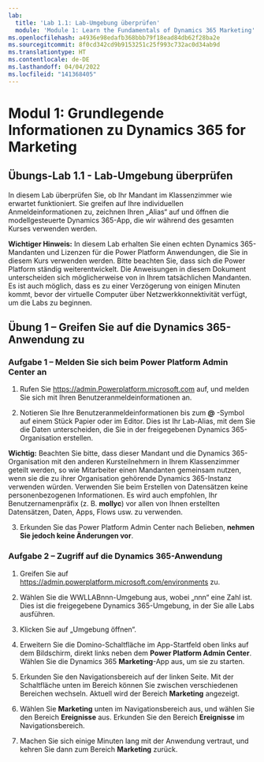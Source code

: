 ```yaml
---
lab:
  title: 'Lab 1.1: Lab-Umgebung überprüfen'
  module: 'Module 1: Learn the Fundamentals of Dynamics 365 Marketing'
ms.openlocfilehash: a4936e98edafb368bbb79f18ead84db62f28ba2e
ms.sourcegitcommit: 8f0cd342cd9b9153251c25f993c732ac0d34ab9d
ms.translationtype: HT
ms.contentlocale: de-DE
ms.lasthandoff: 04/04/2022
ms.locfileid: "141368405"
---
```

<a name="module-1-learn-the-fundamentals-of-dynamics-365-marketing"></a>Modul 1: Grundlegende Informationen zu Dynamics 365 for Marketing
========================

## <a name="practice-lab-11---validate-lab-environment"></a>Übungs-Lab 1.1 - Lab-Umgebung überprüfen 

In diesem Lab überprüfen Sie, ob Ihr Mandant im Klassenzimmer wie erwartet funktioniert. Sie greifen auf Ihre individuellen Anmeldeinformationen zu, zeichnen Ihren „Alias“ auf und öffnen die modellgesteuerte Dynamics 365-App, die wir während des gesamten Kurses verwenden werden. 

**Wichtiger Hinweis:** In diesem Lab erhalten Sie einen echten Dynamics 365-Mandanten und Lizenzen für die Power Platform Anwendungen, die Sie in diesem Kurs verwenden werden. Bitte beachten Sie, dass sich die Power Platform ständig weiterentwickelt. Die Anweisungen in diesem Dokument unterscheiden sich möglicherweise von in Ihrem tatsächlichen Mandanten. Es ist auch möglich, dass es zu einer Verzögerung von einigen Minuten kommt, bevor der virtuelle Computer über Netzwerkkonnektivität verfügt, um die Labs zu beginnen.

<a name="exercise-1---access-the-dynamics-365-application"></a>Übung 1 – Greifen Sie auf die Dynamics 365-Anwendung zu
---------------------------------------------------

### <a name="task-1--log-into-the-power-platform-admin-center"></a>Aufgabe 1 – Melden Sie sich beim Power Platform Admin Center an

1.  Rufen Sie <https://admin.Powerplatform.microsoft.com> auf, und melden Sie sich mit Ihren Benutzeranmeldeinformationen an.

2. Notieren Sie Ihre Benutzeranmeldeinformationen bis zum **@** -Symbol auf einem Stück Papier oder im Editor. Dies ist Ihr Lab-Alias, mit dem Sie die Daten unterscheiden, die Sie in der freigegebenen Dynamics 365-Organisation erstellen. 

**Wichtig:** Beachten Sie bitte, dass dieser Mandant und die Dynamics 365-Organisation mit den anderen Kursteilnehmern in Ihrem Klassenzimmer geteilt werden, so wie Mitarbeiter einen Mandanten gemeinsam nutzen, wenn sie die zu ihrer Organisation gehörende Dynamics 365-Instanz verwenden würden. Verwenden Sie beim Erstellen von Datensätzen keine personenbezogenen Informationen. Es wird auch empfohlen, Ihr Benutzernamenpräfix (z. B. **mollyc**) vor allen von Ihnen erstellten Datensätzen, Daten, Apps, Flows usw. zu verwenden.

3. Erkunden Sie das Power Platform Admin Center nach Belieben, **nehmen Sie jedoch keine Änderungen vor**.

### <a name="task-2--access-the-dynamics-365-application"></a>Aufgabe 2 – Zugriff auf die Dynamics 365-Anwendung

1.  Greifen Sie auf https://admin.powerplatform.microsoft.com/environments zu.

2. Wählen Sie die WWLLABnnn-Umgebung aus, wobei „nnn“ eine Zahl ist. Dies ist die freigegebene Dynamics 365-Umgebung, in der Sie alle Labs ausführen.

3. Klicken Sie auf „Umgebung öffnen“.

4. Erweitern Sie die Domino-Schaltfläche im App-Startfeld oben links auf dem Bildschirm, direkt links neben dem **Power Platform Admin Center**. Wählen Sie die Dynamics 365 **Marketing**-App aus, um sie zu starten.

5.  Erkunden Sie den Navigationsbereich auf der linken Seite. Mit der Schaltfläche unten im Bereich können Sie zwischen verschiedenen Bereichen wechseln. Aktuell wird der Bereich **Marketing** angezeigt. 

6.  Wählen Sie **Marketing** unten im Navigationsbereich aus, und wählen Sie den Bereich **Ereignisse** aus. Erkunden Sie den Bereich **Ereignisse** im Navigationsbereich.  

7. Machen Sie sich einige Minuten lang mit der Anwendung vertraut, und kehren Sie dann zum Bereich **Marketing** zurück.
